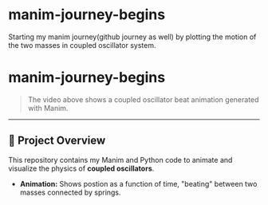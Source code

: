 # manim-journey-begins
Starting my manim journey(github journey as well) by plotting the motion of the two masses in coupled oscillator system.
# manim-journey-begins

> The video above shows a coupled oscillator beat animation generated with Manim.

---

## 🧮 Project Overview

This repository contains my Manim and Python code to animate and visualize the physics of **coupled oscillators**.

- **Animation:** Shows postion as a function of time, "beating" between two masses connected by springs.



